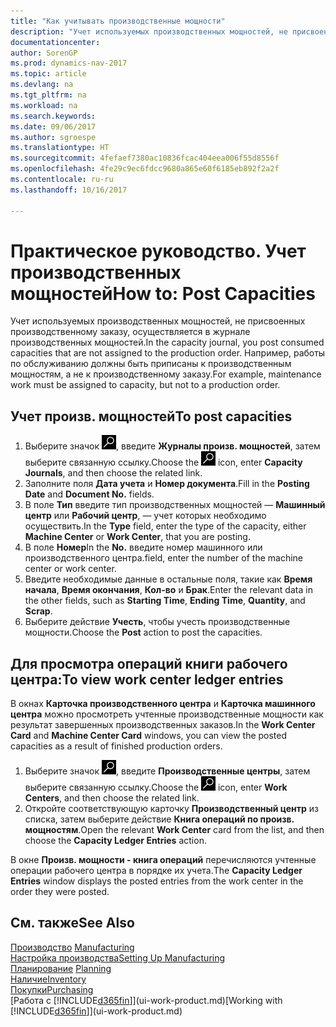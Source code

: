 ```yaml
---
title: "Как учитывать производственные мощности"
description: "Учет используемых производственных мощностей, не присвоенных производственному заказу, осуществляется в журнале производственных мощностей. Например, работы по обслуживанию должны быть приписаны к производственным мощностям, а не к производственному заказу."
documentationcenter: 
author: SorenGP
ms.prod: dynamics-nav-2017
ms.topic: article
ms.devlang: na
ms.tgt_pltfrm: na
ms.workload: na
ms.search.keywords: 
ms.date: 09/06/2017
ms.author: sgroespe
ms.translationtype: HT
ms.sourcegitcommit: 4fefaef7380ac10836fcac404eea006f55d8556f
ms.openlocfilehash: 4fe29c9ec6fdcc9680a865e60f6185eb892f2a2f
ms.contentlocale: ru-ru
ms.lasthandoff: 10/16/2017

---
```

# <a name="how-to-post-capacities"></a><span data-ttu-id="f6ff4-104">Практическое руководство. Учет производственных мощностей</span><span class="sxs-lookup"><span data-stu-id="f6ff4-104">How to: Post Capacities</span></span>
<span data-ttu-id="f6ff4-105">Учет используемых производственных мощностей, не присвоенных производственному заказу, осуществляется в журнале производственных мощностей.</span><span class="sxs-lookup"><span data-stu-id="f6ff4-105">In the capacity journal, you post consumed capacities that are not assigned to the production order.</span></span> <span data-ttu-id="f6ff4-106">Например, работы по обслуживанию должны быть приписаны к производственным мощностям, а не к производственному заказу.</span><span class="sxs-lookup"><span data-stu-id="f6ff4-106">For example, maintenance work must be assigned to capacity, but not to a production order.</span></span>  

## <a name="to-post-capacities"></a><span data-ttu-id="f6ff4-107">Учет произв. мощностей</span><span class="sxs-lookup"><span data-stu-id="f6ff4-107">To post capacities</span></span>  
1.  <span data-ttu-id="f6ff4-108">Выберите значок ![Поиск страницы или отчета](media/ui-search/search_small.png "Значок поиска страницы или отчета"), введите **Журналы произв. мощностей**, затем выберите связанную ссылку.</span><span class="sxs-lookup"><span data-stu-id="f6ff4-108">Choose the ![Search for Page or Report](media/ui-search/search_small.png "Search for Page or Report icon") icon, enter **Capacity Journals**, and then choose the related link.</span></span>  
2.  <span data-ttu-id="f6ff4-109">Заполните поля **Дата учета** и **Номер документа**.</span><span class="sxs-lookup"><span data-stu-id="f6ff4-109">Fill in the **Posting Date** and **Document No.** fields.</span></span>  
3.  <span data-ttu-id="f6ff4-110">В поле **Тип** введите тип производственных мощностей — **Машинный центр** или **Рабочий центр**, — учет которых необходимо осуществить.</span><span class="sxs-lookup"><span data-stu-id="f6ff4-110">In the **Type** field, enter the type of the capacity, either **Machine Center** or **Work Center**, that you are posting.</span></span>  
4.  <span data-ttu-id="f6ff4-111">В поле **Номер**</span><span class="sxs-lookup"><span data-stu-id="f6ff4-111">In the **No.**</span></span> <span data-ttu-id="f6ff4-112">введите номер машинного или производственного центра.</span><span class="sxs-lookup"><span data-stu-id="f6ff4-112">field, enter the number of the machine center or work center.</span></span>  
5.  <span data-ttu-id="f6ff4-113">Введите необходимые данные в остальные поля, такие как **Время начала**, **Время окончания**, **Кол-во** и **Брак**.</span><span class="sxs-lookup"><span data-stu-id="f6ff4-113">Enter the relevant data in the other fields, such as **Starting Time**, **Ending Time**, **Quantity**, and **Scrap**.</span></span>  
6.  <span data-ttu-id="f6ff4-114">Выберите действие **Учесть**, чтобы учесть производственные мощности.</span><span class="sxs-lookup"><span data-stu-id="f6ff4-114">Choose the **Post** action to post the capacities.</span></span>  

## <a name="to-view-work-center-ledger-entries"></a><span data-ttu-id="f6ff4-115">Для просмотра операций книги рабочего центра:</span><span class="sxs-lookup"><span data-stu-id="f6ff4-115">To view work center ledger entries</span></span>  
<span data-ttu-id="f6ff4-116">В окнах **Карточка производственного центра** и **Карточка машинного центра** можно просмотреть учтенные производственные мощности как результат завершенных производственных заказов.</span><span class="sxs-lookup"><span data-stu-id="f6ff4-116">In the **Work Center Card** and **Machine Center Card** windows, you can view the posted capacities as a result of finished production orders.</span></span>    
1.  <span data-ttu-id="f6ff4-117">Выберите значок ![Поиск страницы или отчета](media/ui-search/search_small.png "Значок поиска страницы или отчета"), введите **Производственные центры**, затем выберите связанную ссылку.</span><span class="sxs-lookup"><span data-stu-id="f6ff4-117">Choose the ![Search for Page or Report](media/ui-search/search_small.png "Search for Page or Report icon") icon, enter **Work Centers**, and then choose the related link.</span></span>  
2.  <span data-ttu-id="f6ff4-118">Откройте соответствующую карточку **Производственный центр** из списка, затем выберите действие **Книга операций по произв. мощностям**.</span><span class="sxs-lookup"><span data-stu-id="f6ff4-118">Open the relevant **Work Center** card from the list, and then choose the **Capacity Ledger Entries** action.</span></span>  

<span data-ttu-id="f6ff4-119">В окне **Произв. мощности - книга операций** перечисляются учтенные операции рабочего центра в порядке их учета.</span><span class="sxs-lookup"><span data-stu-id="f6ff4-119">The **Capacity Ledger Entries** window displays the posted entries from the work center in the order they were posted.</span></span>   

## <a name="see-also"></a><span data-ttu-id="f6ff4-120">См. также</span><span class="sxs-lookup"><span data-stu-id="f6ff4-120">See Also</span></span>  
<span data-ttu-id="f6ff4-121">[Производство](production-manage-manufacturing.md)  </span><span class="sxs-lookup"><span data-stu-id="f6ff4-121">[Manufacturing](production-manage-manufacturing.md)  </span></span>  
[<span data-ttu-id="f6ff4-122">Настройка производства</span><span class="sxs-lookup"><span data-stu-id="f6ff4-122">Setting Up Manufacturing</span></span>](production-configure-production-processes.md)  
<span data-ttu-id="f6ff4-123">[Планирование](production-planning.md)    </span><span class="sxs-lookup"><span data-stu-id="f6ff4-123">[Planning](production-planning.md)    </span></span>  
[<span data-ttu-id="f6ff4-124">Наличие</span><span class="sxs-lookup"><span data-stu-id="f6ff4-124">Inventory</span></span>](inventory-manage-inventory.md)  
[<span data-ttu-id="f6ff4-125">Покупки</span><span class="sxs-lookup"><span data-stu-id="f6ff4-125">Purchasing</span></span>](purchasing-manage-purchasing.md)  
<span data-ttu-id="f6ff4-126">[Работа с [!INCLUDE[d365fin](includes/d365fin_md.md)]](ui-work-product.md)</span><span class="sxs-lookup"><span data-stu-id="f6ff4-126">[Working with [!INCLUDE[d365fin](includes/d365fin_md.md)]](ui-work-product.md)</span></span>

